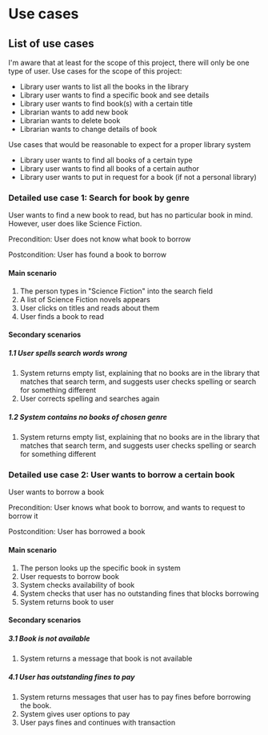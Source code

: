 # Use cases

## List of use cases
I'm aware that at least for the scope of this project, there will only be one type of user. 
Use cases for the scope of this project:
* Library user wants to list all the books in the library
* Library user wants to find a specific book and see details
* Library user wants to find book(s) with a certain title
* Librarian wants to add new book
* Librarian wants to delete book
* Librarian wants to change details of book

Use cases that would be reasonable to expect for a proper library system
* Library user wants to find all books of a certain type
* Library user wants to find all books of a certain author
* Library user wants to put in request for a book (if not a personal library)

### Detailed use case 1: Search for book by genre

User wants to find a new book to read, but has no particular book in mind. However, user does like Science Fiction.

Precondition: User does not know what book to borrow

Postcondition: User has found a book to borrow

#### Main scenario
1. The person types in "Science Fiction" into the search field
2. A list of Science Fiction novels appears
3. User clicks on titles and reads about them
4. User finds a book to read

#### Secondary scenarios
##### 1.1 User spells search words wrong
1. System returns empty list, explaining that no books are in the library that matches that search term, and suggests user checks spelling or search for something different
2. User corrects spelling and searches again
##### 1.2 System contains no books of chosen genre
1. System returns empty list, explaining that no books are in the library that matches that search term, and suggests user checks spelling or search for something different


### Detailed use case 2: User wants to borrow a certain book

User wants to borrow a book

Precondition: User knows what book to borrow, and wants to request to borrow it

Postcondition: User has borrowed a book

#### Main scenario
1. The person looks up the specific book in system
2. User requests to borrow book
3. System checks availability of book
4. System checks that user has no outstanding fines that blocks borrowing
5. System returns book to user

#### Secondary scenarios
##### 3.1 Book is not available
1. System returns a message that book is not available
##### 4.1 User has outstanding fines to pay
1. System returns messages that user has to pay fines before borrowing the book.
2. System gives user options to pay
3. User pays fines and continues with transaction
 
